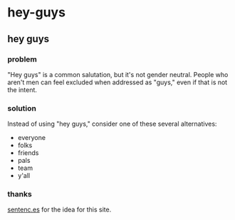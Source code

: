 # hey-guys

## hey guys 

### problem 

"Hey guys" is a common salutation, but it's not gender neutral. People who aren't men can feel excluded when addressed as "guys," even if that is not the intent. 

### solution 

Instead of using "hey guys," consider one of these several alternatives: 

- everyone 
- folks 
- friends 
- pals 
- team 
- y'all 

### thanks 

[sentenc.es](http://sentenc.es/) for the idea for this site. 



<link rel="stylesheet" href="https://unpkg.com/purecss@1.0.0/build/pure-min.css" integrity="sha384-nn4HPE8lTHyVtfCBi5yW9d20FjT8BJwUXyWZT9InLYax14RDjBj46LmSztkmNP9w" crossorigin="anonymous">
